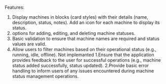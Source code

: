 Features:
1. Display machines in blocks (card styles) with their details (name, description, status, notes). Add an icon for each machine to display its status.
2. options for adding, editing, and deleting machine statuses.
3. Basic validation to ensure that machine names are required and status values are valid.
4. Allow users to filter machines based on their operational status (e.g., running, idle, offline).
Not implemanted
1.Ensure that the application provides feedback to the user for successful operations (e.g., machine status added successfully, status updated).
2.Provide basic error handling to inform users of any issues encountered during machine status management operations.
